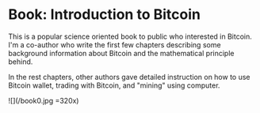 # Book: Introduction to Bitcoin

This is a popular science oriented book to public who interested in Bitcoin. I'm a co-author who write the first few chapters describing some background information about Bitcoin and the mathematical principle behind.

In the rest chapters, other authors gave detailed instruction on how to use Bitcoin wallet, trading with Bitcoin, and "mining" using computer.

![](/book0.jpg =320x)